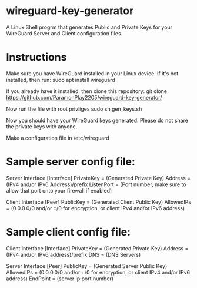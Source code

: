 # wireguard-key-generator
A Linux Shell progrm that generates Public and Private Keys for your WireGuard Server and Client configuration files.

# Instructions
Make sure you have WireGuard installed in your Linux device. If it's not installed,
then run:
sudo apt install wireguard

If you already have it installed, then clone this repository:
git clone https://github.com/ParamonPlay2205/wireguard-key-generator/

Now run the file with root privliges
sudo sh gen_keys.sh

Now you should have your WireGuard keys generated. Please do not share the private keys with anyone.

Make a configuration file in /etc/wireguard

# Sample server config file:
Server Interface
[Interface]
PrivateKey = (Generated Private Key)
Address = (IPv4 and/or IPv6 Address)/prefix
ListenPort = (Port number, make sure to allow that port onto your firewall if enabled)

Client Interface
[Peer]
PublicKey = (Generated Client Public Key)
AllowedIPs = (0.0.0.0/0 and/or ::/0 for encryption, or client IPv4 and/or IPv6 address)

# Sample client config file:
Client Interface
[Interface]
PrivateKey = (Generated Private Key)
Address = (IPv4 and/or IPv6 address)/prefix
DNS = (DNS Servers)

Server Interface
[Peer]
PublicKey = (Generated Server Public Key)
AllowedIPs = (0.0.0.0/0 and/or ::/0 for encryption, or client IPv4 and/or IPv6 address)
EndPoint = (server ip:port number)
